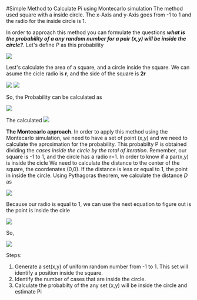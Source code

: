 #Simple Method to Calculate Pi using Montecarlo simulation
The method used square with a inside circle. The x-Axis and y-Axis goes from -1 to 1 and the radio for the inside circle is 1. 

In order to approach this method you can formulate the questions ***what is the probability of a any random number for a pair (x,y) will be inside the circle?***. Let's define *P* as this probability


<img src="https://render.githubusercontent.com/render/math?math=P = \frac{Possible Cases}{Total Cases}= \frac{Circle Area}{Square Area}">

Lest's calculate the area of a square, and a circle inside the square. We can asume the cicle radio is **r**, and the side of the square is **2r**


<img src="https://render.githubusercontent.com/render/math?math=SquareArea = \ (2*r)*(2*r) = 4*r^2">
<img src="https://render.githubusercontent.com/render/math?math=CicleArea = \Pi*r^2">


So, the Probability can be calculated as 

<img src="https://render.githubusercontent.com/render/math?math=P = \frac{4r^2}{\pi*r^2} = \frac{\pi}{4}">


The calculated
<img src="https://render.githubusercontent.com/render/math?math=\pi = 4* P">


**The Montecarlo approach**. In order to apply this method using the Montecarlo simulation, we need to have a set of point (x,y) and we need to calculate the aproximation for the probability. This probabilty P is obtained dividing the *cases inside the circle by the total of iteration*. Remember, our square is -1 to 1, and the circle has a radio r=1. In order to know if a par(x,y) is inside the cicle  We need to calculate the distance to the center of the square, the coordenates (0,0). If the distance is less or equal to 1, the point in inside the circle. Using Pythagoras theorem, we calculate the distance *D* as

<img src="https://render.githubusercontent.com/render/math?math=\Distance = \sqrt{x^2 %2B y^2}">

Because our radio is equal to 1, we can use the next equation to figure out is the point is inside the cirle

<img src="https://render.githubusercontent.com/render/math?math=\x^2 %2B y^2 <=1">

So,

<img src="https://render.githubusercontent.com/render/math?math=\CalcPi = 4* \frac{Possible Cases}{Total Cases}">

Steps:
1. Generate a set(x,y) of uniform random number from -1 to 1. This set will identify a position inside the square.
2. Identify the number of cases that are inside the circle.
3. Calculate the probabilty of the any set (x,y) will be inside the circle and estimate Pi
